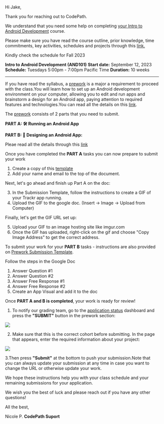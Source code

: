 Hi Jake,

Thank you for reaching out to CodePath. 

We understand that you need some help on completing [your Intro to Android Development](https://courses.codepath.org/snippets/and101/syllabus) course. 

Please make sure you have read the course outline, prior knowledge, time commitments, key activities, schedules and projects through this [link.](https:/https://courses.codepath.org/snippets/and101/syllabus/) 

Kindly check the schedule for Fall 2023

**Intro to Android Development (AND101)**
**Start date:** September 12, 2023
**Schedule:** Tuesdays 5:00pm - 7:00pm Pacific Time
**Duration:** 10 weeks


---


If you have read the syllabus, a [prework](https://courses.codepath.org/snippets/and101/prework) is a major a requirement to proceed with the class.You will learn how to set up an Android development environment on your computer, allowing you to edit and run apps and brainstorm a design for an Android app, paying attention to required features and technologies.You can read all the details on this [link](https://courses.codepath.org/snippets/and101/prework).

The [prework](https://courses.codepath.org/snippets/and101/prework) consists of 2 parts that you need to submit.

**PART A: 🛠 Running an Android App**

**PART B: 🤖 Designing an Android App:**

Pleae read all the details through this [link](https://courses.codepath.org/snippets/and101/prework)

Once you have completed the **PART A** tasks you can now prepare to submit your work

1. Create a copy of this [template](https://docs.google.com/document/d/1PoESLJmXZ0un2cIa17N89enMdU7OujRyElZ_wz5fTeU/copy)
2. Add your name and email to the top of the document.

Next, let's go ahead and finish up Part A on the doc:

3. In the Submission Template, follow the instructions to create a GIF of your Trackr app running.
4. Upload the GIF to the google doc. (Insert -> Image -> Upload from Computer)

Finally, let's get the GIF URL set up:

5. Upload your GIF to an image hosting site like imgur.com
6. Once the GIF has uploaded, right-click on the gif and choose "Copy Image Address" to get the correct address.

To submit your work for your **PART B** tasks - instructions are also provided on [Prework Submission Template](https://docs.google.com/document/d/1PoESLJmXZ0un2cIa17N89enMdU7OujRyElZ_wz5fTeU/copy).

Follow the steps in the Google Doc
1. Answer Question #1
1. Answer Question #2
1. Answer Free Response #1
1. Answer Free Response #2
1. Create an App Visual and add it to the doc

Once **PART A and B is completed**, your work is ready for review!

1. To notify our grading team, go to the [application status](https://apply.codepath.org/dashboard/) dashboard and press the **"SUBMIT"** button in the prework section: 

![](https://hackmd.io/_uploads/Sy-PhD2gT.png)

2. Make sure that this is the correct cohort before submitting. In the page that appears, enter the required information about your project:

![](https://hackmd.io/_uploads/BkOc3D2xa.png)

3.Then press **"Submit"** at the bottom to push your submission.Note that you can always update your submission at any time in case you want to change the URL or otherwise update your work.

We hope these instructions help you with your class schedule and your remaining submissions for your application. 

We wish you the best of luck and please reach out if you have any other questions! 

All the best,

Nicole P.
**CodePath Suport**


